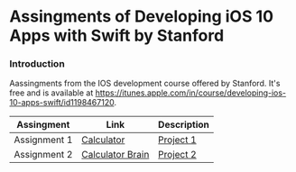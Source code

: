 # Assingments of Developing iOS 10 Apps with Swift by Stanford

### Introduction
Aassingments from the IOS development course offered by Stanford. It's free and is available at https://itunes.apple.com/in/course/developing-ios-10-apps-swift/id1198467120.

| Assingment | Link | Description |
| ------ | ------ | ------ | 
| Assignment 1 | [Calculator](https://github.com/wagnersouz4/ios-stanford/tree/master/Calculator) | [Project 1](https://github.com/duliodenis/cs193p-Winter-2017/blob/master/problemsets/Programming_Project_1_Calculator.pdf)
| Assignment 2 | [Calculator Brain](https://github.com/wagnersouz4/ios-stanford/tree/master/Calculator2) | [Project 2](https://github.com/duliodenis/cs193p-Winter-2017/blob/master/problemsets/Programming_Project_2_Calculator_Brain.pdf)
